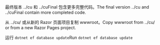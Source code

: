 <span data-ttu-id="a7bcc-101">最终版本 ../cu 和 ../cuFinal 包含更多完整代码。</span><span class="sxs-lookup"><span data-stu-id="a7bcc-101">The final version ../cu and ../cuFinal contain more completed code.</span></span>

<span data-ttu-id="a7bcc-102">从 ../cu/ 或从新的 Razor 页面项目复制 wwwroot。</span><span class="sxs-lookup"><span data-stu-id="a7bcc-102">Copy wwwroot from ../cu/ or from a new Razor Pages project.</span></span>

<span data-ttu-id="a7bcc-103">运行 `dotnet ef database update`</span><span class="sxs-lookup"><span data-stu-id="a7bcc-103">Run `dotnet ef database update`</span></span>
